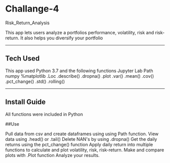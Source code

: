 # Challange-4

Risk_Return_Analysis

This app lets users analyze a portfolios performance, volatility, risk and risk-return. It also helps you diversify your portfolio

---

## Tech Used

This app used Python 3.7 and the following functions
Jupyter Lab
Path
numpy
%matplotlib 
.Loc
.describe()
.dropna()
.plot
.var()
.mean()
.cov()
.pct_change()
.std()
.rolling()

---
## Install Guide

All functions were included in Python

##Use

Pull data from csv and create dataframes using using Path function.
View data using .head() or .tail()
Delete NAN's by using .dropna()
Get the daily returns using the pct_change() function
Apply daily return into multiple functions to calculate and plot volatility, risk, risk-return.
Make and compare plots with .Plot function
Analyze your results.
